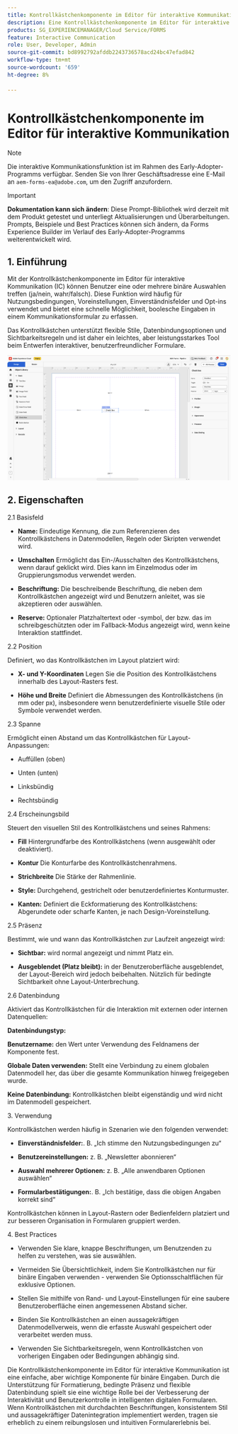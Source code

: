 ```yaml
---
title: Kontrollkästchenkomponente im Editor für interaktive Kommunikation
description: Eine Kontrollkästchenkomponente im Editor für interaktive Kommunikation in AEM Forms ermöglicht es Benutzenden, eine oder mehrere binäre Auswahlen vorzunehmen (ja/nein, wahr/falsch).
products: SG_EXPERIENCEMANAGER/Cloud Service/FORMS
feature: Interactive Communication
role: User, Developer, Admin
source-git-commit: bd8992792afddb2243736578acd24bc47efad842
workflow-type: tm+mt
source-wordcount: '659'
ht-degree: 8%

---
```



# Kontrollkästchenkomponente im Editor für interaktive Kommunikation

>[!NOTE]
>
> Die interaktive Kommunikationsfunktion ist im Rahmen des Early-Adopter-Programms verfügbar. Senden Sie von Ihrer Geschäftsadresse eine E-Mail an `aem-forms-ea@adobe.com`, um den Zugriff anzufordern.

>[!IMPORTANT]
>
> **Dokumentation kann sich ändern**: Diese Prompt-Bibliothek wird derzeit mit dem Produkt getestet und unterliegt Aktualisierungen und Überarbeitungen. Prompts, Beispiele und Best Practices können sich ändern, da Forms Experience Builder im Verlauf des Early-Adopter-Programms weiterentwickelt wird.

## &#x200B;1. Einführung

Mit der Kontrollkästchenkomponente im Editor für interaktive Kommunikation (IC) können Benutzer eine oder mehrere binäre Auswahlen treffen (ja/nein, wahr/falsch). Diese Funktion wird häufig für Nutzungsbedingungen, Voreinstellungen, Einverständnisfelder und Opt-ins verwendet und bietet eine schnelle Möglichkeit, boolesche Eingaben in einem Kommunikationsformular zu erfassen.

Das Kontrollkästchen unterstützt flexible Stile, Datenbindungsoptionen und Sichtbarkeitsregeln und ist daher ein leichtes, aber leistungsstarkes Tool beim Entwerfen interaktiver, benutzerfreundlicher Formulare.

![IC-Dokument suchen](/help/forms/interactive-communication/assets/checkbox.png)

## &#x200B;2. Eigenschaften

2.1 Basisfeld

- **Name:** Eindeutige Kennung, die zum Referenzieren des Kontrollkästchens in Datenmodellen, Regeln oder Skripten verwendet wird.

- **Umschalten** Ermöglicht das Ein-/Ausschalten des Kontrollkästchens, wenn darauf geklickt wird. Dies kann im Einzelmodus oder im Gruppierungsmodus verwendet werden.

- **Beschriftung:** Die beschreibende Beschriftung, die neben dem Kontrollkästchen angezeigt wird und Benutzern anleitet, was sie akzeptieren oder auswählen.

- **Reserve:** Optionaler Platzhaltertext oder -symbol, der bzw. das im schreibgeschützten oder im Fallback-Modus angezeigt wird, wenn keine Interaktion stattfindet.

2.2 Position

Definiert, wo das Kontrollkästchen im Layout platziert wird:

- **X- und Y-Koordinaten** Legen Sie die Position des Kontrollkästchens innerhalb des Layout-Rasters fest.

- **Höhe und Breite** Definiert die Abmessungen des Kontrollkästchens (in mm oder px), insbesondere wenn benutzerdefinierte visuelle Stile oder Symbole verwendet werden.

2.3 Spanne

Ermöglicht einen Abstand um das Kontrollkästchen für Layout-Anpassungen:

- Auffüllen (oben)

- Unten (unten)

- Linksbündig

- Rechtsbündig

2.4 Erscheinungsbild

Steuert den visuellen Stil des Kontrollkästchens und seines Rahmens:

- **Fill** Hintergrundfarbe des Kontrollkästchens (wenn ausgewählt oder deaktiviert).

- **Kontur** Die Konturfarbe des Kontrollkästchenrahmens.

- **Strichbreite** Die Stärke der Rahmenlinie.

- **Style:** Durchgehend, gestrichelt oder benutzerdefiniertes Konturmuster.

- **Kanten:** Definiert die Eckformatierung des Kontrollkästchens: Abgerundete oder scharfe Kanten, je nach Design-Voreinstellung.

2.5 Präsenz

Bestimmt, wie und wann das Kontrollkästchen zur Laufzeit angezeigt wird:

- **Sichtbar:** wird normal angezeigt und nimmt Platz ein.

- **Ausgeblendet (Platz bleibt):** in der Benutzeroberfläche ausgeblendet, der Layout-Bereich wird jedoch beibehalten. Nützlich für bedingte Sichtbarkeit ohne Layout-Unterbrechung.

2.6 Datenbindung

Aktiviert das Kontrollkästchen für die Interaktion mit externen oder internen Datenquellen:

**Datenbindungstyp:**

**Benutzername:** den Wert unter Verwendung des Feldnamens der Komponente fest.

**Globale Daten verwenden:** Stellt eine Verbindung zu einem globalen Datenmodell her, das über die gesamte Kommunikation hinweg freigegeben wurde.

**Keine Datenbindung:** Kontrollkästchen bleibt eigenständig und wird nicht im Datenmodell gespeichert.

&#x200B;3. Verwendung

Kontrollkästchen werden häufig in Szenarien wie den folgenden verwendet:

- **Einverständnisfelder:**. B. „Ich stimme den Nutzungsbedingungen zu“

- **Benutzereinstellungen:** z. B. „Newsletter abonnieren“

- **Auswahl mehrerer Optionen:** z. B. „Alle anwendbaren Optionen auswählen“

- **Formularbestätigungen:**. B. „Ich bestätige, dass die obigen Angaben korrekt sind“

Kontrollkästchen können in Layout-Rastern oder Bedienfeldern platziert und zur besseren Organisation in Formularen gruppiert werden.

&#x200B;4. Best Practices

- Verwenden Sie klare, knappe Beschriftungen, um Benutzenden zu helfen zu verstehen, was sie auswählen.

- Vermeiden Sie Übersichtlichkeit, indem Sie Kontrollkästchen nur für binäre Eingaben verwenden - verwenden Sie Optionsschaltflächen für exklusive Optionen.

- Stellen Sie mithilfe von Rand- und Layout-Einstellungen für eine saubere Benutzeroberfläche einen angemessenen Abstand sicher.

- Binden Sie Kontrollkästchen an einen aussagekräftigen Datenmodellverweis, wenn die erfasste Auswahl gespeichert oder verarbeitet werden muss.

- Verwenden Sie Sichtbarkeitsregeln, wenn Kontrollkästchen von vorherigen Eingaben oder Bedingungen abhängig sind.

Die Kontrollkästchenkomponente im Editor für interaktive Kommunikation ist eine einfache, aber wichtige Komponente für binäre Eingaben. Durch die Unterstützung für Formatierung, bedingte Präsenz und flexible Datenbindung spielt sie eine wichtige Rolle bei der Verbesserung der Interaktivität und Benutzerkontrolle in intelligenten digitalen Formularen. Wenn Kontrollkästchen mit durchdachten Beschriftungen, konsistentem Stil und aussagekräftiger Datenintegration implementiert werden, tragen sie erheblich zu einem reibungslosen und intuitiven Formularerlebnis bei.


